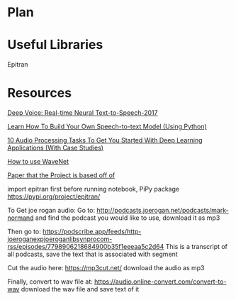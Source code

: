 Plan
===

Useful Libraries
===
Epitran


Resources
====
[Deep Voice: Real-time Neural Text-to-Speech-2017](https://arxiv.org/pdf/1702.07825.pdf)

[Learn How To Build Your Own Speech-to-text Model (Using Python)](https://www.analyticsvidhya.com/blog/2019/07/learn-build-first-speech-to-text-model-python/)

[10 Audio Processing Tasks To Get You Started With Deep Learning Applications (With Case Studies)](https://www.analyticsvidhya.com/blog/2018/01/10-audio-processing-projects-applications/)

[How to use WaveNet](https://towardsdatascience.com/how-wavenet-works-12e2420ef386)

[Paper that the Project is based off of](https://arxiv.org/pdf/1702.07825.pdf)

import epitran first before running notebook, PiPy package
https://pypi.org/project/epitran/

To Get joe rogan audio:
Go to:
http://podcasts.joerogan.net/podcasts/mark-normand
and find the podcast you would like to use, download it as mp3


Then go to:
https://podscribe.app/feeds/http-joeroganexpjoeroganlibsynprocom-rss/episodes/7798906218684900b35f1eeeaa5c2d64
This is a transcript of all podcasts, save the text that is associated with segment

Cut the audio here:
https://mp3cut.net/
download the audio as mp3

Finally, convert to wav file at:
https://audio.online-convert.com/convert-to-wav
download the wav file and save text of it
